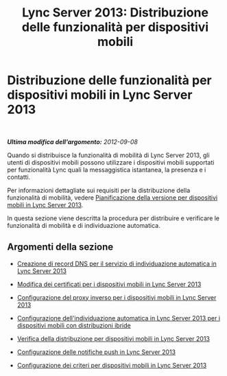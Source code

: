 ﻿---
title: 'Lync Server 2013: Distribuzione delle funzionalità per dispositivi mobili'
TOCTitle: Distribuzione delle funzionalità per dispositivi mobili
ms:assetid: f41e6b25-d2cd-43fd-a17b-22cfda8bcd4f
ms:mtpsurl: https://technet.microsoft.com/it-it/library/Hh690055(v=OCS.15)
ms:contentKeyID: 49302472
ms.date: 08/24/2015
mtps_version: v=OCS.15
ms.translationtype: HT
---

# Distribuzione delle funzionalità per dispositivi mobili in Lync Server 2013

 

_**Ultima modifica dell'argomento:** 2012-09-08_

Quando si distribuisce la funzionalità di mobilità di Lync Server 2013, gli utenti di dispositivi mobili possono utilizzare i dispositivi mobili supportati per funzionalità Lync quali la messaggistica istantanea, la presenza e i contatti.

Per informazioni dettagliate sui requisiti per la distribuzione della funzionalità di mobilità, vedere [Pianificazione della versione per dispositivi mobili in Lync Server 2013](lync-server-2013-planning-for-mobility.md).

In questa sezione viene descritta la procedura per distribuire e verificare le funzionalità di mobilità e di individuazione automatica.

## Argomenti della sezione

  - [Creazione di record DNS per il servizio di individuazione automatica in Lync Server 2013](lync-server-2013-creating-dns-records-for-the-autodiscover-service.md)

  - [Modifica dei certificati per i dispositivi mobili in Lync Server 2013](lync-server-2013-modifying-certificates-for-mobility.md)

  - [Configurazione del proxy inverso per i dispositivi mobili in Lync Server 2013](lync-server-2013-configuring-the-reverse-proxy-for-mobility.md)

  - [Configurazione dell'individuazione automatica in Lync Server 2013 per i dispositivi mobili con distribuzioni ibride](lync-server-2013-configuring-autodiscover-for-mobility-with-hybrid-deployments.md)

  - [Verifica della distribuzione per dispositivi mobili in Lync Server 2013](lync-server-2013-verifying-your-mobility-deployment.md)

  - [Configurazione delle notifiche push in Lync Server 2013](lync-server-2013-configuring-for-push-notifications.md)

  - [Configurazione dei criteri per dispositivi mobili in Lync Server 2013](lync-server-2013-configuring-mobility-policy.md)

